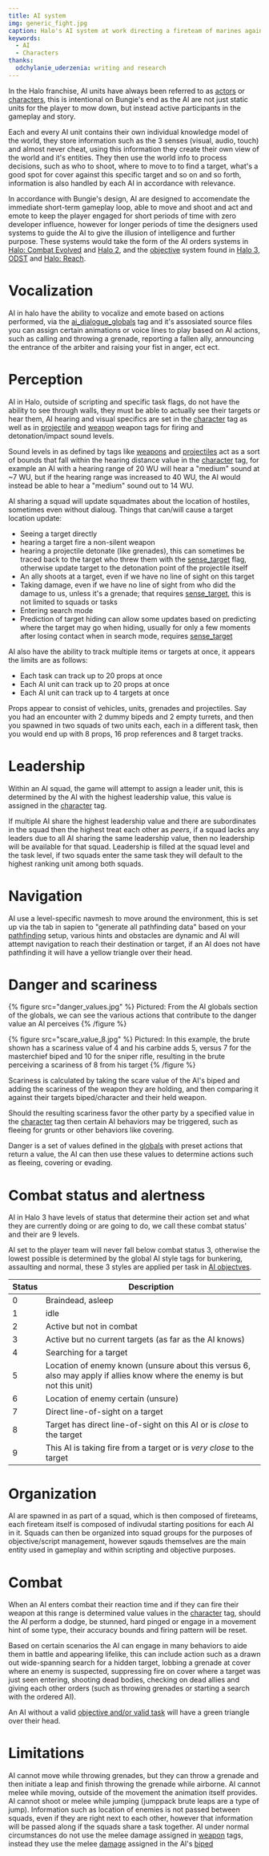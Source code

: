 ```yaml
---
title: AI system
img: generic_fight.jpg
caption: Halo's AI system at work directing a fireteam of marines against a pack of brutes
keywords:
  - AI
  - Characters
thanks:
  odchylanie_uderzenia: writing and research
---
```

In the Halo franchise, AI units have always been referred to as [actors](~actor) or [characters](~character), this is intentional on Bungie's end as the AI are not just static units for the player to mow down, but instead active participants in the gameplay and story.

Each and every AI unit contains their own individual knowledge model of the world, they store information such as the 3 senses (visual, audio, touch) and almost never cheat, using this information they create their own view of the world and it's entities. They then use the world info to process decisions, such as who to shoot, where to move to to find a target, what's a good spot for cover against this specific target and so on and so forth, information is also handled by each AI in accordance with relevance.

In accordance with Bungie's design, AI are designed to accomendate the immediate short-term gameplay loop, able to move and shoot and act and emote to keep the player engaged for short periods of time with zero developer influence, however for longer periods of time the designers used systems to guide the AI to give the illusion of intelligence and further purpose. These systems would take the form of the AI orders systems in [Halo: Combat Evolved](~h1) and [Halo 2](~h2), and the [objective](~objectives) system found in [Halo 3](~h3), [ODST](~h3odst) and [Halo: Reach](~hr).

# Vocalization

AI in halo have the ability to vocalize and emote based on actions performed, via the [ai_dialogue_globals](~) tag and it's assosiated source files you can assign certain animations or voice lines to play based on AI actions, such as calling and throwing a grenade, reporting a fallen ally, announcing the entrance of the arbiter and raising your fist in anger, ect ect.

# Perception

AI in Halo, outside of scripting and specific task flags, do not have the ability to see through walls, they must be able to actually see their targets or hear them, AI hearing and visual specifics are set in the [character](~) tag as well as in [projectile](~) and [weapon](~) weapon tags for firing and detonation/impact sound levels.

Sound levels in as defined by tags like [weapons](~weapon) and [projectiles](~projectile) act as a sort of bounds that fall within the hearing distance value in the [character](~) tag, for example an AI with a hearing range of 20 WU will hear a "medium" sound at ~7 WU, but if the hearing range was increased to 40 WU, the AI would instead be able to hear a "medium" sound out to 14 WU.

AI sharing a squad will update squadmates about the location of hostiles, sometimes even without dialoug. Things that can/will cause a target location update:
- Seeing a target directly
- hearing a target fire a non-silent weapon
- hearing a projectile detonate (like grenades), this can sometimes be traced back to the target who threw them with the [sense_target](~style) flag, otherwise update target to the detonation point of the projectile itself
- An ally shoots at a target, even if we have no line of sight on this target
- Taking damage, even if we have no line of sight from who did the damage to us, unless it's a grenade; that requires [sense_target](~style), this is not limited to squads or tasks
- Entering search mode
- Prediction of target hiding can allow some updates based on predicting where the target may go when hiding, usually for only a few moments after losing contact when in search mode, requires [sense_target](~style)

AI also have the ability to track multiple items or targets at once, it appears the limits are as follows:
- Each task can track up to 20 props at once
- Each AI unit can track up to 20 props at once
- Each AI unit can track up to 4 targets at once

Props appear to consist of vehicles, units, grenades and projectiles. Say you had an encounter with 2 dummy bipeds and 2 empty turrets, and then you spawned in two squads of two units each, each in a different task, then you would end up with 8 props, 16 prop references and 8 target tracks.

# Leadership

Within an AI squad, the game will attempt to assign a leader unit, this is determined by the AI with the highest leadership value, this value is assigned in the [character](~) tag.

If multiple AI share the highest leadership value and there are subordinates in the squad then the highest treat each other as *peers*, if a squad lacks any leaders due to all AI sharing the same leadership value, then no leadership will be available for that squad. Leadership is filled at the squad level and the task level, if two squads enter the same task they will default to the highest ranking unit among both squads.

# Navigation

AI use a level-specific navmesh to move around the environment, this is set up via the tab in sapien to "generate all pathfinding data" based on your [pathfinding](~) setup, various hints and obstacles are dynamic and AI will attempt navigation to reach their destination or target, if an AI does not have pathfinding it will have a yellow triangle over their head.

# Danger and scariness

{% figure src="danger_values.jpg" %}
Pictured: From the AI globals section of the globals, we can see the various actions that contribute to the danger value an AI perceives
{% /figure %}

{% figure src="scare_value_8.jpg" %}
Pictured: In this example, the brute shown has a scariness value of 4 and his carbine adds 5, versus 7 for the masterchief biped and 10 for the sniper rifle, resulting in the brute perceiving a scariness of 8 from his target
{% /figure %}

Scariness is calculated by taking the scare value of the AI's biped and adding the scariness of the weapon they are holding, and then comparing it against their targets biped/character and their held weapon. 

Should the resulting scariness favor the other party by a specified value in the [character](~) tag then certain AI behaviors may be triggered, such as fleeing for grunts or other behaviors like covering. 

Danger is a set of values defined in the [globals](~) with preset actions that return a value, the AI can then use these values to determine actions such as fleeing, covering or evading.

# Combat status and alertness

AI in Halo 3 have levels of status that determine their action set and what they are currently doing or are going to do, we call these combat status' and their are 9 levels.

AI set to the player team will never fall below combat status 3, otherwise the lowest possible is determined by the global AI style tags for bunkering, assaulting and normal, these 3 styles are applied per task in [AI objectves](~objectives#tasks).

| Status | Description
|-------|----------
| 0 | Braindead, asleep
| 1 | idle
| 2 | Active but not in combat
| 3 | Active but no current targets (as far as the AI knows)
| 4 | Searching for a target
| 5 | Location of enemy known (unsure about this versus 6, also may apply if allies know where the enemy is but not this unit)
| 6 | Location of enemy certain (unsure)
| 7 | Direct line-of-sight on a target
| 8 | Target has direct line-of-sight on this AI or is *close* to the target
| 9 | This AI is taking fire from a target or is *very close* to the target

# Organization

AI are spawned in as part of a squad, which is then composed of fireteams, each fireteam itself is composed of indivudal starting positions for each AI in it. Squads can then be organized into squad groups for the purposes of objective/script management, however sqauds themselves are the main entity used in gameplay and within scripting and objective purposes.

# Combat

When an AI enters combat their reaction time and if they can fire their weapon at this range is determined value values in the [character](~) tag, should the AI perform a dodge, be stunned, hard pinged or engage in a movement hint of some type, their accuracy bounds and firing pattern will be reset. 

Based on certain scenarios the AI can engage in many behaviors to aide them in battle and appearing lifelike, this can include action such as a drawn out wide-spanning search for a hidden target, lobbing a grenade at cover where an enemy is suspected, suppressing fire on cover where a target was just seen entering, shooting dead bodies, checking on dead allies and giving each other orders (such as throwing grenades or starting a search with the ordered AI). 

An AI without a valid [objective and/or valid task](~objectives) will have a green triangle over their head.

# Limitations

AI cannot move while throwing grenades, but they can throw a grenade and then initiate a leap and finish throwing the grenade while airborne. AI cannot melee while moving, outside of the movement the animation itself provides. 
AI cannot shoot or melee while jumping (jumppack brute leaps are a type of jump).
Information such as location of enemies is not passed between squads, even if they are right next to each other, however that information will be passed along if the squads share a task together.
AI under normal circumstances do not use the melee damage assigned in [weapon](~) tags, instead they use the melee [damage](~damage_effect) assigned in the AI's [biped](~)